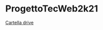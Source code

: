 # ProgettoTecWeb2k21
[Cartella drive](https://drive.google.com/drive/folders/1jYk7hc7I9Xhsn4vN29rbEqkWBfrRVxub?usp=sharing)
